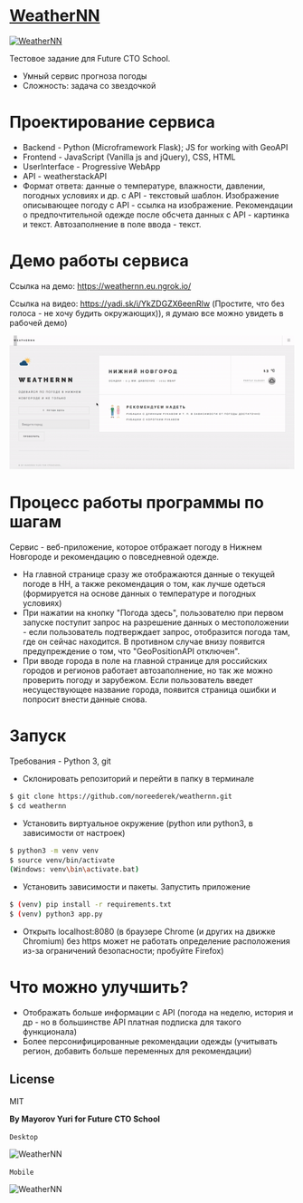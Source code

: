 # [WeatherNN](https://weathernn.eu.ngrok.io/)

[![WeatherNN](https://i.ibb.co/py9dKJ7/logo.png)](https://weathernn.eu.ngrok.io)

Тестовое задание для Future CTO School.

  - Умный сервис прогноза погоды
  - Сложность: задача со звездочкой

# Проектирование сервиса

  - Backend - Python (Microframework Flask); JS for working with GeoAPI
  - Frontend - JavaScript (Vanilla js and jQuery), CSS, HTML
  - UserInterface - Progressive WebApp
  - API - weatherstackAPI
  - Формат ответа: данные о температуре, влажности, давлении, погодных условиях и др. c API - текстовый шаблон. Изображение описывающее погоду с API - ссылка на изображение. Рекомендации о предпочтительной одежде после обсчета данных с API - картинка и текст. Автозаполнение в поле ввода - текст.
 
# Демо работы сервиса
Ссылка на демо: https://weathernn.eu.ngrok.io/

Ссылка на видео: https://yadi.sk/i/YkZDGZX6eenRlw (Простите, что без голоса - не хочу будить окружающих)), я думаю все можно увидеть в рабочей демо) 

![](Weathernn.gif)
# Процесс работы программы по шагам

Сервис - веб-приложение, которое отбражает погоду в Нижнем Новгороде и рекомендацию о повседневной одежде.
  - На главной странице сразу же отображаются данные о текущей погоде в НН, а также рекомендация о том, как лучше одеться (формируется на основе данных о температуре и погодных условиях)
  - При нажатии на кнопку "Погода здесь", пользователю при первом запуске поступит запрос на разрешение данных о местоположении - если пользователь подтверждает запрос, отобразится погода там, где он сейчас находится. В противном случае внизу появится предупреждение о том, что "GeoPositionAPI отключен".
  - При вводе города в поле на главной странице для российских городов и регионов работает автозаполнение, но так же можно проверить погоду и зарубежом. Если пользователь введет несуществующее название города, появится страница ошибки и попросит внести данные снова.

# Запуск

Требования - Python 3, git

- Склонировать репозиторий и перейти в папку в терминале
```sh
$ git clone https://github.com/noreederek/weathernn.git
$ cd weathernn
```
- Установить виртуальное окружение (python или python3, в зависимости от настроек)
```sh
$ python3 -m venv venv
$ source venv/bin/activate
(Windows: venv\bin\activate.bat)
```
- Установить зависимости и пакеты. Запустить приложение
```sh
$ (venv) pip install -r requirements.txt
$ (venv) python3 app.py
```
- Открыть localhost:8080 (в браузере Chrome (и других на движке Chromium) без https может не работать определение расположения из-за ограничений безопасности; пробуйте Firefox)

# Что можно улучшить?

  - Отображать больше информации с API (погода на неделю, история и др - но в большинстве API платная подписка для такого функционала)
  - Более персонифицированные рекомендации одежды (учитывать регион, добавить больше переменных для рекомендации)

License
----
MIT

**By Mayorov Yuri for Future CTO School**

`Desktop`

![WeatherNN](https://i.ibb.co/Srbr4XR/2020-04-14-21-11-27.png)

`Mobile`

![WeatherNN](https://i.ibb.co/ygSvNMd/2020-04-14-21-12-48.png)
